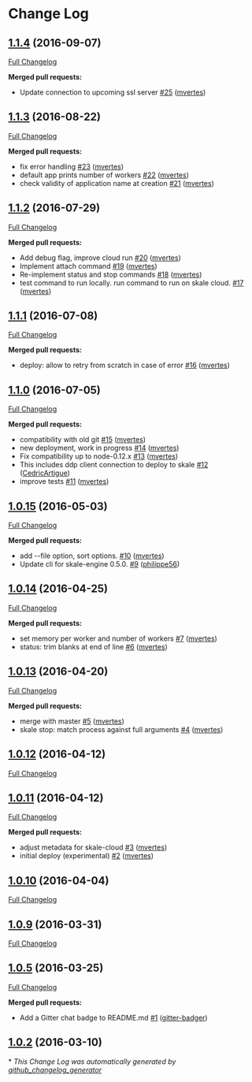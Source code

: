 # Change Log

## [1.1.4](https://github.com/skale-me/skale-cli/tree/1.1.4) (2016-09-07)
[Full Changelog](https://github.com/skale-me/skale-cli/compare/1.1.3...1.1.4)

**Merged pull requests:**

- Update connection to upcoming ssl server [\#25](https://github.com/skale-me/skale-cli/pull/25) ([mvertes](https://github.com/mvertes))

## [1.1.3](https://github.com/skale-me/skale-cli/tree/1.1.3) (2016-08-22)
[Full Changelog](https://github.com/skale-me/skale-cli/compare/1.1.2...1.1.3)

**Merged pull requests:**

- fix error handling [\#23](https://github.com/skale-me/skale-cli/pull/23) ([mvertes](https://github.com/mvertes))
- default app prints number of workers [\#22](https://github.com/skale-me/skale-cli/pull/22) ([mvertes](https://github.com/mvertes))
- check validity of application name at creation [\#21](https://github.com/skale-me/skale-cli/pull/21) ([mvertes](https://github.com/mvertes))

## [1.1.2](https://github.com/skale-me/skale-cli/tree/1.1.2) (2016-07-29)
[Full Changelog](https://github.com/skale-me/skale-cli/compare/1.1.1...1.1.2)

**Merged pull requests:**

- Add debug flag, improve cloud run [\#20](https://github.com/skale-me/skale-cli/pull/20) ([mvertes](https://github.com/mvertes))
- Implement attach command [\#19](https://github.com/skale-me/skale-cli/pull/19) ([mvertes](https://github.com/mvertes))
- Re-implement status and stop commands [\#18](https://github.com/skale-me/skale-cli/pull/18) ([mvertes](https://github.com/mvertes))
- test command to run locally. run command to run on skale cloud. [\#17](https://github.com/skale-me/skale-cli/pull/17) ([mvertes](https://github.com/mvertes))

## [1.1.1](https://github.com/skale-me/skale-cli/tree/1.1.1) (2016-07-08)
[Full Changelog](https://github.com/skale-me/skale-cli/compare/1.1.0...1.1.1)

**Merged pull requests:**

- deploy: allow to retry from scratch in case of error [\#16](https://github.com/skale-me/skale-cli/pull/16) ([mvertes](https://github.com/mvertes))

## [1.1.0](https://github.com/skale-me/skale-cli/tree/1.1.0) (2016-07-05)
[Full Changelog](https://github.com/skale-me/skale-cli/compare/1.0.15...1.1.0)

**Merged pull requests:**

- compatibility with old git [\#15](https://github.com/skale-me/skale-cli/pull/15) ([mvertes](https://github.com/mvertes))
- new deployment, work in progress [\#14](https://github.com/skale-me/skale-cli/pull/14) ([mvertes](https://github.com/mvertes))
- Fix compatibility up to node-0.12.x [\#13](https://github.com/skale-me/skale-cli/pull/13) ([mvertes](https://github.com/mvertes))
- This includes ddp client connection to deploy to skale [\#12](https://github.com/skale-me/skale-cli/pull/12) ([CedricArtigue](https://github.com/CedricArtigue))
- improve tests [\#11](https://github.com/skale-me/skale-cli/pull/11) ([mvertes](https://github.com/mvertes))

## [1.0.15](https://github.com/skale-me/skale-cli/tree/1.0.15) (2016-05-03)
[Full Changelog](https://github.com/skale-me/skale-cli/compare/1.0.14...1.0.15)

**Merged pull requests:**

- add --file option, sort options. [\#10](https://github.com/skale-me/skale-cli/pull/10) ([mvertes](https://github.com/mvertes))
- Update cli for skale-engine 0.5.0. [\#9](https://github.com/skale-me/skale-cli/pull/9) ([philippe56](https://github.com/philippe56))

## [1.0.14](https://github.com/skale-me/skale-cli/tree/1.0.14) (2016-04-25)
[Full Changelog](https://github.com/skale-me/skale-cli/compare/1.0.13...1.0.14)

**Merged pull requests:**

- set memory per worker and number of workers [\#7](https://github.com/skale-me/skale-cli/pull/7) ([mvertes](https://github.com/mvertes))
- status: trim blanks at end of line [\#6](https://github.com/skale-me/skale-cli/pull/6) ([mvertes](https://github.com/mvertes))

## [1.0.13](https://github.com/skale-me/skale-cli/tree/1.0.13) (2016-04-20)
[Full Changelog](https://github.com/skale-me/skale-cli/compare/1.0.12...1.0.13)

**Merged pull requests:**

- merge with master [\#5](https://github.com/skale-me/skale-cli/pull/5) ([mvertes](https://github.com/mvertes))
- skale stop: match process against full arguments [\#4](https://github.com/skale-me/skale-cli/pull/4) ([mvertes](https://github.com/mvertes))

## [1.0.12](https://github.com/skale-me/skale-cli/tree/1.0.12) (2016-04-12)
[Full Changelog](https://github.com/skale-me/skale-cli/compare/1.0.11...1.0.12)

## [1.0.11](https://github.com/skale-me/skale-cli/tree/1.0.11) (2016-04-12)
[Full Changelog](https://github.com/skale-me/skale-cli/compare/1.0.10...1.0.11)

**Merged pull requests:**

- adjust metadata for skale-cloud [\#3](https://github.com/skale-me/skale-cli/pull/3) ([mvertes](https://github.com/mvertes))
- initial deploy \(experimental\) [\#2](https://github.com/skale-me/skale-cli/pull/2) ([mvertes](https://github.com/mvertes))

## [1.0.10](https://github.com/skale-me/skale-cli/tree/1.0.10) (2016-04-04)
[Full Changelog](https://github.com/skale-me/skale-cli/compare/1.0.9...1.0.10)

## [1.0.9](https://github.com/skale-me/skale-cli/tree/1.0.9) (2016-03-31)
[Full Changelog](https://github.com/skale-me/skale-cli/compare/1.0.5...1.0.9)

## [1.0.5](https://github.com/skale-me/skale-cli/tree/1.0.5) (2016-03-25)
[Full Changelog](https://github.com/skale-me/skale-cli/compare/1.0.2...1.0.5)

**Merged pull requests:**

- Add a Gitter chat badge to README.md [\#1](https://github.com/skale-me/skale-cli/pull/1) ([gitter-badger](https://github.com/gitter-badger))

## [1.0.2](https://github.com/skale-me/skale-cli/tree/1.0.2) (2016-03-10)


\* *This Change Log was automatically generated by [github_changelog_generator](https://github.com/skywinder/Github-Changelog-Generator)*